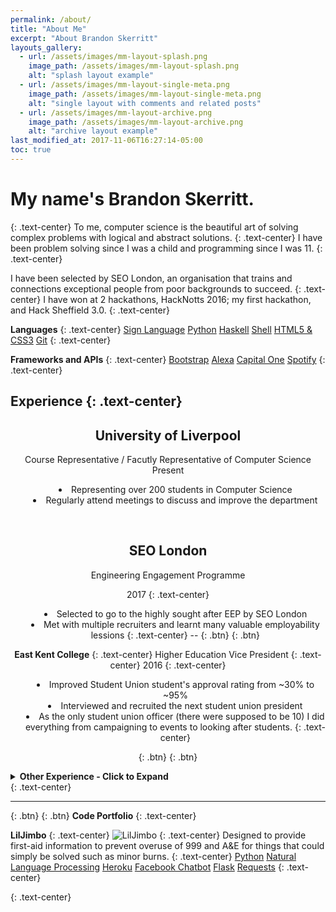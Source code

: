 ```yaml
---
permalink: /about/
title: "About Me"
excerpt: "About Brandon Skerritt"
layouts_gallery:
  - url: /assets/images/mm-layout-splash.png
    image_path: /assets/images/mm-layout-splash.png
    alt: "splash layout example"
  - url: /assets/images/mm-layout-single-meta.png
    image_path: /assets/images/mm-layout-single-meta.png
    alt: "single layout with comments and related posts"
  - url: /assets/images/mm-layout-archive.png
    image_path: /assets/images/mm-layout-archive.png
    alt: "archive layout example"
last_modified_at: 2017-11-06T16:27:14-05:00
toc: true
---
```

<style>
ul {
  list-style-position: inside;
}
</style>


<h1>My name's Brandon Skerritt.</h1>
{: .text-center}
To me, computer science is the beautiful art of solving complex problems with logical and abstract solutions.
{: .text-center}
I have been problem solving since I was a child and programming since I was 11.
{: .text-center}

I have been selected by SEO London, an organisation that trains and connections exceptional people from poor backgrounds to succeed.
{: .text-center}
I have won at 2 hackathons, HackNotts 2016; my first hackathon, and Hack Sheffield 3.0.
{: .text-center}

**Languages**
{: .text-center}
<a href="#" class="btn btn--primary">Sign Language</a>
<a href="#" class="btn btn--primary">Python</a>
<a href="#" class="btn btn--primary">Haskell</a>
<a href="#" class="btn btn--primary">Shell</a>
<a href="#" class="btn btn--primary">HTML5 & CSS3</a>
<a href="#" class="btn btn--primary">Git</a>
{: .text-center}

**Frameworks and APIs**
{: .text-center}
<a href="#" class="btn btn--primary">Bootstrap</a>
<a href="#" class="btn btn--primary">Alexa</a>
<a href="#" class="btn btn--primary">Capital One</a>
<a href="#" class="btn btn--primary">Spotify</a>
{: .text-center}

**Experience**
{: .text-center}  
---
<center>
<h2>University of Liverpool</h2>
Course Representative / Facutly Representative of Computer Science<br>
Present <br>
<ul>
<li>Representing over 200 students in Computer Science
<li>Regularly attend meetings to discuss and improve the department
</ul>
<br>
<h2>SEO London</h2>

Engineering Engagement Programme

2017
{: .text-center}
* Selected to go to the highly sought after EEP by SEO London
* Met with multiple recruiters and learnt many valuable employability lessions
{: .text-center}
--
[ ](#link){: .btn}
[ ](#link){: .btn}


**East Kent College**
{: .text-center}
Higher Education Vice President
{: .text-center}
2016
{: .text-center}
* Improved Student Union student's approval rating from ~30% to ~95%
* Interviewed and recruited the next student union president
* As the only student union officer (there were supposed to be 10) I did everything from campaigning to events to looking after students.
{: .text-center}

[ ](#link){: .btn}
[ ](#link){: .btn}

</p>
</center>


<details>
  <summary><b>Other Experience - Click to Expand</b></summary><p>

## _formatted_ **heading** with [a](link)

<h1>University of Liverpool</h1>
<br>

**University of Liverpool**
  {: .text-center}
  Computer Science Tutor
  {: .text-center}
  Present
  {: .text-center}
  * Tutoring year 11 school students in Computer Science
  {: .text-center}

  [ ](#link){: .btn}
  [ ](#link){: .btn}

  **IDI Sprachen- und Dolmetscher-Institut**
  {: .text-center}
  Guest Speaker
  {: .text-center}
  2016
  {: .text-center}
  * Gave a 2 hour lecture on England and the English language
  * Informally talked to students after the lecture about everything to do with England
  {: .text-center}

  [ ](#link){: .btn}
  [ ](#link){: .btn}

  **University of Liverpool**
  {: .text-center}
  Health and Welfare Representative of Carnatic Student Village
  {: .text-center}
  Present
  {: .text-center}
  * Running anti-sexual harrasment campaigns
  * Preventing students from dropping out of university for personal reasons that could be helped with
  {: .text-center}

    

  [ ](#link){: .btn}
  [ ](#link){: .btn}


  **Kent Events / freelance events marshal**
  {: .text-center}
  Marshal / Security / Parking
  {: .text-center}
  2014 - 2017
  {: .text-center}
  * Worked at over 50 events
  * In depth knowledge of how events are organised and ran
  {: .text-center}

  [ ](#link){: .btn}
  [ ](#link){: .btn}

</p>
</details>
{: .text-center}


---
  [ ](#link){: .btn}
  [ ](#link){: .btn}
**Code Portfolio**
{: .text-center}
 
**LilJimbo**
{: .text-center}
![LilJimbo](https://i.imgur.com/aoqUElx.gif "LilJimbo")
{: .text-center}
Designed to provide first-aid information to prevent overuse of 999 and A&E for things that could simply be solved such as minor burns.
{: .text-center}
<a href="#" class="btn btn--primary">Python</a>
<a href="#" class="btn btn--primary">Natural Language Processing</a>
<a href="#" class="btn btn--primary">Heroku</a>
<a href="#" class="btn btn--primary">Facebook Chatbot</a>
<a href="#" class="btn btn--primary">Flask</a>
<a href="#" class="btn btn--primary">Requests</a>
{: .text-center}


{: .text-center}
